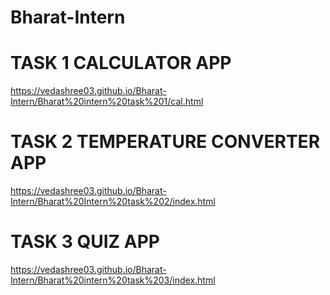 # Bharat-Intern

# TASK 1 CALCULATOR APP
https://vedashree03.github.io/Bharat-Intern/Bharat%20intern%20task%201/cal.html

# TASK 2 TEMPERATURE CONVERTER APP
https://vedashree03.github.io/Bharat-Intern/Bharat%20Intern%20task%202/index.html

# TASK 3 QUIZ APP
https://vedashree03.github.io/Bharat-Intern/Bharat%20intern%20task%203/index.html
